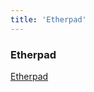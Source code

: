 ```yaml
---
title: 'Etherpad'
---
```


### Etherpad

<a class="embedly-card" data-card-controls="0" href="https://etherpad.org/">Etherpad</a>
<script async src="//cdn.embedly.com/widgets/platform.js" charset="UTF-8"></script>
